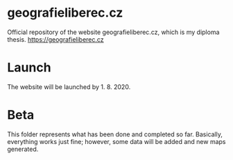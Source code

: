 # geografieliberec.cz
Official repository of the website geografieliberec.cz, which is my diploma thesis.
https://geografieliberec.cz

# Launch
The website will be launched by 1. 8. 2020.

# Beta
This folder represents what has been done and completed so far.
Basically, everything works just fine; however, some data will be added and new maps generated.
